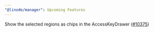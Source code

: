 ```yaml
---
"@linode/manager": Upcoming Features
---
```


Show the selected regions as chips in the AccessKeyDrawer ([#10375](https://github.com/linode/manager/pull/10375))
